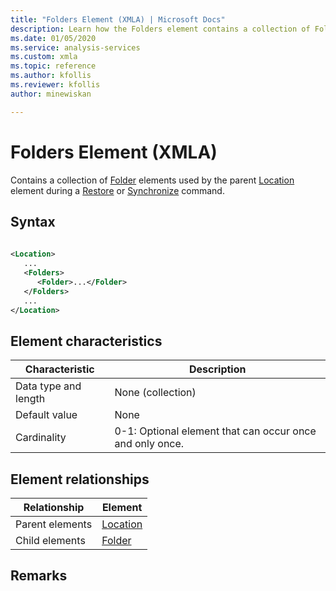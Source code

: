 ```yaml
---
title: "Folders Element (XMLA) | Microsoft Docs"
description: Learn how the Folders element contains a collection of Folder elements used by the parent Location element during a Restore or Synchronize command.
ms.date: 01/05/2020
ms.service: analysis-services
ms.custom: xmla
ms.topic: reference
ms.author: kfollis
ms.reviewer: kfollis
author: minewiskan

---
```

# Folders Element (XMLA)

  Contains a collection of [Folder](../xml-elements-properties/folder-element-xmla.md) elements used by the parent [Location](../xml-elements-properties/location-element-xmla.md) element during a [Restore](../xml-elements-commands/restore-element-xmla.md) or [Synchronize](../xml-elements-commands/synchronize-element-xmla.md) command.  
  
## Syntax  
  
```xml  
  
<Location>  
   ...  
   <Folders>  
      <Folder>...</Folder>  
   </Folders>  
   ...  
</Location>  
```  
  
## Element characteristics  
  
|Characteristic|Description|  
|--------------------|-----------------|  
|Data type and length|None (collection)|  
|Default value|None|  
|Cardinality|0-1: Optional element that can occur once and only once.|  
  
## Element relationships  
  
|Relationship|Element|  
|------------------|-------------|  
|Parent elements|[Location](../xml-elements-properties/location-element-xmla.md)|  
|Child elements|[Folder](../xml-elements-properties/folder-element-xmla.md)|  
  
## Remarks  
